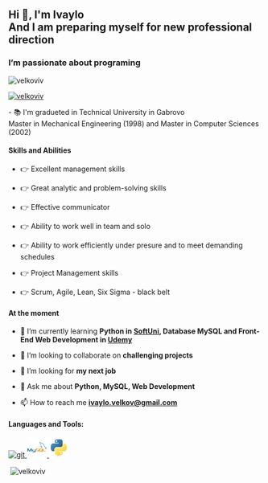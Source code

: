 <h2 align="left">Hi 👋, I'm Ivaylo <br> And I am preparing myself for new professional direction</h1>
<h3 align="left">I’m passionate about programing</h3>

<p align="left"> <img src="https://komarev.com/ghpvc/?username=velkoviv&label=Profile%20views&color=0e75b6&style=flat" alt="velkoviv" /> </p>

<p align="left"> <a href="https://github.com/ryo-ma/github-profile-trophy"><img src="https://github-profile-trophy.vercel.app/?username=velkoviv" alt="velkoviv" /></a> </p>
- 📚 I'm gradueted in Technical University in Gabrovo <br>
      Master in Mechanical Engineering (1998) and Master in Computer Sciences (2002)<br>

<h4 align="left">Skills and Abilities</h4>

- 👉 Excellent management skills

- 👉 Great analytic and problem-solving skills

- 👉 Effective communicator

- 👉 Ability to work well in team and solo

- 👉 Ability to work efficiently under presure and to meet demanding schedules

- 👉 Project Management skills

- 👉 Scrum, Agile, Lean, Six Sigma - black belt <br>

<h4 align="left">At the moment</h4>

- 🌱 I’m currently learning **Python in <a href="https://www.softuni.bg" target="_blank" rel="noreferrer">SoftUni</a>, Database MySQL and Front-End Web Development in <a href="https://www.udemy.com" target="_blank" rel="noreferrer">Udemy</a>**

- 👯 I’m looking to collaborate on **challenging projects**

- 🤝 I’m looking for **my next job**

- 💬 Ask me about **Python, MySQL, Web Development**

- 📫 How to reach me **ivaylo.velkov@gmail.com**



<h4 align="left">Languages and Tools:</h4>
<p align="left"> <a href="https://git-scm.com/" target="_blank" rel="noreferrer"> <img src="https://www.vectorlogo.zone/logos/git-scm/git-scm-icon.svg" alt="git" width="40" height="40"/> </a> <a href="https://www.mysql.com/" target="_blank" rel="noreferrer"> <img src="https://raw.githubusercontent.com/devicons/devicon/master/icons/mysql/mysql-original-wordmark.svg" alt="mysql" width="40" height="40"/> </a> <a href="https://www.python.org" target="_blank" rel="noreferrer"> <img src="https://raw.githubusercontent.com/devicons/devicon/master/icons/python/python-original.svg" alt="python" width="40" height="40"/> </a> </p>

<p>&nbsp;<img align="center" src="https://github-readme-stats.vercel.app/api?username=velkoviv&show_icons=true&locale=en" alt="velkoviv" /></p>
